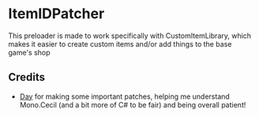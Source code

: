 # ItemIDPatcher
This preloader is made to work specifically with CustomItemLibrary, which makes it easier to create custom items and/or add things to the base game's shop

## Credits
- [Day](https://github.com/wwwDayDream) for making some important patches, helping me understand Mono.Cecil (and a bit more of C# to be fair) and being overall patient!
